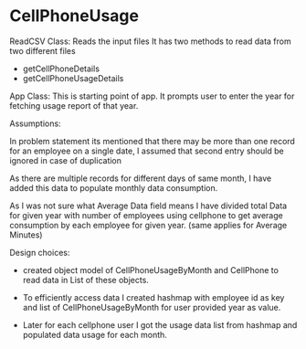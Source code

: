 # CellPhoneUsage

ReadCSV Class: 
Reads the input files
It has two methods to read data from two different files
- getCellPhoneDetails
- getCellPhoneUsageDetails

App Class: 
This is starting point of app.
It prompts user to enter the year for fetching usage report of that year.


Assumptions:

In problem statement its mentioned that there may be more than one record for an employee on a single date, I assumed that second entry should be ignored in case of duplication

As there are multiple records for different days of same month, I have added this data to populate monthly data consumption.

As I was not sure what Average Data field means I have divided total Data for given year with number of employees using cellphone to get average consumption by each employee  for given year. (same applies for Average Minutes)


Design choices:

- created object model of CellPhoneUsageByMonth and CellPhone to read data in List of these objects.

- To efficiently access data I created hashmap with employee id as key and list of CellPhoneUsageByMonth for user provided year as value.

- Later for each cellphone user I got the usage data list from hashmap and populated data usage for each month.